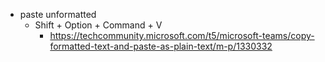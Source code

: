 - paste unformatted
  - Shift + Option + Command + V
    - https://techcommunity.microsoft.com/t5/microsoft-teams/copy-formatted-text-and-paste-as-plain-text/m-p/1330332
